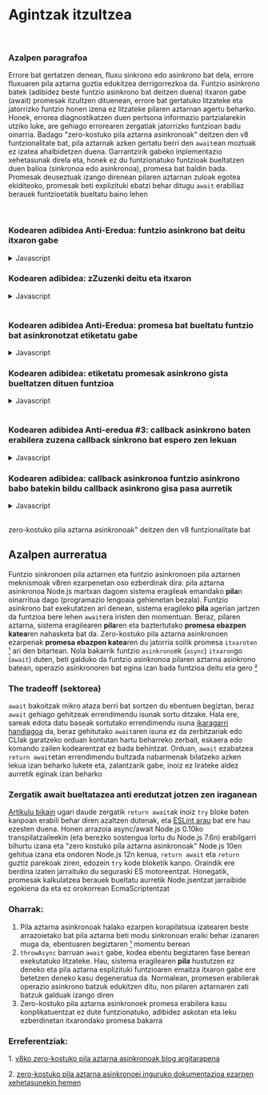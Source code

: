 # Agintzak itzultzea

<br/>

### Azalpen paragrafoa

Errore bat gertatzen denean, fluxu sinkrono edo asinkrono bat dela, errore fluxuaren pila aztarna guztia edukitzea derrigorrezkoa da. Funtzio asinkrono batek (adibidez beste funtzio asinkrono bat deitzen duena) itxaron gabe (await) promesak itzultzen dituenean, errore bat gertatuko litzateke eta jatorrizko funtzio honen izena ez litzateke pilaren aztarnan agertu beharko. Honek, errorea diagnostikatzen duen pertsona informazio partzialarekin utziko luke, are gehiago errorearen zergatiak jatorrizko funtzioan badu oinarria. Badago "zero-kostuko pila aztarna asinkronoak" deitzen den v8 funtzionalitate bat, pila aztarnak azken gertatu berri den `await`ean moztuak ez izatea ahalbidetzen duena. Garrantzirik gabeko inplementazio xehetasunak direla eta, honek ez du funtzionatuko funtzioak bueltatzen duen balioa (sinkronoa edo asinkronoa), promesa bat baldin bada. Promesak deuseztuak izango direnean pilaren aztarnan zuloak egotea ekiditeoko, promesak beti explizituki ebatzi behar ditugu `await` erabiliaz berauek funtzioetatik bueltatu baino lehen

<br/>

### Kodearen adibidea Anti-Eredua: funtzio asinkrono bat deitu itxaron gabe

<details><summary>Javascript</summary>
<p>

```javascript
async function asyncJaurti(mezua) {
  await null // benetako asinkronoa den zerbaiti itxaron beharra (begiratu #2 puntua)
  throw Error(mezua)
}

async function bueltatuItxaronGabe () {
  return asyncJaurti('bueltatuItxaronGabe falta da pilaren aztarnan')
}

// 👎 EZ du edukiko bueltatuItxaronGabe pilaren aztarnan
bueltatuItxaronGabe().catch(console.log)
```

erregistratuko du

```
Errorea: bueltatuItxaronGabe falta da pilaren aztarnan
    asyncJaurti-ren barruan ([...])
```
</p>
</details>

### Kodearen adibidea: zZuzenki deitu eta itxaron

<details><summary>Javascript</summary>
<p>

```javascript
async function asyncJaurti(mezua) {
  await null // benetako asinkronoa den zerbaiti itxaron beharra (begiratu #2 puntua)
  throw Error(mezua)
}

async function bueltatuItxaronda() {
  return await asyncJaurti('zati guztiak edukiz')
}

// 👍bueltatuItxaronda edukiko du pilaren aztarnan
bueltatuItxaronda().catch(console.log)
```

erregistratuko du

```
Error: zati guztiak edukiz
    asyncJaurti-ren barruan ([...])
    bueltatuItxaronda-ren barruan ([...])
```

</p>
</details>

<br/>

### Kodearen adibidea Anti-Eredua: promesa bat bueltatu funtzio bat asinkronotzat etiketatu gabe

<details><summary>Javascript</summary>
<p>

```javascript
async function asyncJaurti () {
  await null // benetako asinkronoa den zerbaiti itxaron beharra (begiratu #2 puntua)
  throw Error('syncFn falta da pilaren aztarnan')
}

function syncFn () {
  return asyncJaurti()
}

async function asyncFn () {
  return await syncFn()
}

// 👎 ez dut edukiko syncFn pilaren aztarnan promesak itzultzen dituelako sinkronizatzen den ari den bitartean
asyncFn().catch(console.log)
```

erregistratuko du

```
Error: syncFn falta da pilaren aztarnan
    asyncJaurti-ren barruan ([...])
    async asyncFn-en barruan ([...])
```

</p>
</details>

### Kodearen adibidea: etiketatu promesak asinkrono gista bueltatzen dituen funtzioa

<details><summary>Javascript</summary>
<p>

```javascript
async function asyncJaurti () {
  await null // benetako asinkronoa den zerbaiti itxaron beharra (begiratu #2 puntua)
  throw Error('zati guztiak edukiz')
}

async function syncEtikAsyncFnraAldatua() {
  return await asyncJaurti()
}

async function asyncFn () {
  return await syncEtikAsyncFnraAldatua()
}

// 👍 orain syncEtikAsyncFnraAldatua pilaren aztarnan agertuko da
asyncFn().catch(console.log)
```

erregistratuko du

```
Error: zati guztiak edukiz
    asyncJaurti-ren barruan ([...])
    syncEtikAsyncFnraAldatua-ren barruan ([...])
    async asyncFn-en barruan ([...])
```

</p>
</details>

</br>

### Kodearen adibidea Anti-eredua #3: callback asinkrono baten erabilera zuzena callback sinkrono bat espero zen lekuan

<details><summary>Javascript</summary>
<p>

```javascript
async function berreskuratuErabiltzailea (id) {
  await null
  if (!id) throw Error('pilaren aztarna falta da berreskuratuErabiltzailea deitu den lekuan')
  return {id}
}

const erabiltzaileIdak = [1, 2, 0, 3]

// 👎 pilaren aztarnak berreskuratuErabiltzailea funtzioa edukiko du baina ez du zehaztuko non izan den deitua
Promise.all(erabiltzaileIdak.map(berreskuratuErabiltzailea)).catch(console.log)
```

erregistratuko du

```
Error: pilaren aztarna falta da berreskuratuErabiltzailea deitu den lekuan
    berreskuratuErabiltzailea-en barruan ([...])
    async Promise.all-en barruan (index 2)
```

*Apunte bat*: pentsa liteke `Promise.all (index 2)`ek `berreskuratuErabiltzailea` deitua izan den lekua ulertzen lagundu dezakela, baina [guztiz ezberdina den v8ko akatsa](https://bugs.chromium.org/p/v8/issues/detail?id=9023) dela eta, `(index 2)` v8 barneko lerro bat da

</p>
</details>

### Kodearen adibidea: callback asinkronoa funtzio asinkrono babo batekin bildu callback asinkrono gisa pasa aurretik

<details><summary>Javascript</summary>
<p>

*1.oharra*: callbacka deituko duen funtzioaren kodea kontrolatuz gero, soilik aldatu funtzio hau asinkronora eta gehitu `await` callback deiaren aurretik. Callbacka deitzen duen kodearen ardurandu ez zarela kontsideratu dut behean (edo honen aldaketa onartezina da adibidez atzeranzko-konpatibilitatea dela eta)

*2.oharra*: sarri, callback sinrkono bat espero den lekuetan callback asinkronoak erabiltzeak ez du inola ere funtzionatuko. Hau ez da funtzionatzen ez duen kodea nola konpontzeari buruz, kodea behar bezala funtzionatzen ari denean pilaren aztarna nola konpontzeari buruz baizik

```javascript
async function berreskuratuErabiltzailea (id) {
  await null
  if (!id) throw Error('zati guztiak edukiz')
  return {id}
}

const erabiltzaileIdak = [1, 2, 0, 3]

// 👍 orain azpiko lerroa pilaren aztarnan dago
Promise.all(erabiltzaileIdak.map(async id => await berreskuratuErabiltzailea(id))).catch(console.log)
```

erregistratuko du

```
Error: zati guztiak edukiz
    berreskuratuErabiltzailea-ren barruan ([...])
    async-en barruan ([...])
    async Promise.all-en barruan (index 2)
```

`map` barruko `await` explizituari esker, `async-ren barruan ([...])` lerroaren bukaerak `berreskuratuErabiltzailea` deitua izan den puntu zehatza adieraziko du

*Apunte bat*: `berreskuratuErabiltzailea` biltzen duen funtzio asinkrono batek `await` ahazten badu zerbait bueltatu aurretik (anti-eredua #1 + anti-eredua #3), zati bat bakarrik izango da mantendua pilaren aztarnan:


```javascript
[...]

// 👎 anti-pattern 1 + anti-pattern 3 - only one frame left in stacktrace
Promise.all(erabiltzaileIdak.map(async id => berreskuratuErabiltzailea(id))).catch(console.log)
```

erregistratuko du

```
Error: [...]
    berreskuratuErabiltzailea-ren barruan ([...])
```

</p>
</details>

<br/>

zero-kostuko pila aztarna asinkronoak" deitzen den v8 funtzionalitate bat

## Azalpen aurreratua

Funtzio sinkronoen pila aztarnen eta funtzio asinkronoen pila aztarnen meknismoak v8ren ezarpenetan oso ezberdinak dira:
pila aztarna asinkronoa Node.js martxan dagoen sistema eragileak emandako **pila**n oinarritua dago (programazio lengoaia gehienetan bezala). Funtzio asinkrono bat exekutatzen ari denean, sistema eragileko **pila** agerian jartzen da funtzioa bere lehen `await`era iristen den momentuan. Beraz, pilaren aztarna, sistema eragilearen **pila**ren eta baztertutako **promesa ebazpen katea**ren nahasketa bat da. Zero-kostuko pila aztarna asinkronoen ezarpenak **promesa ebazpen katea**ren du jatorria soilik promesa `itxaroten`  <span>[¹](#1)</span> ari den bitartean. Nola bakarrik funtzio `asinkrono`ek (`async`) `itxaron`go (`await`) duten, beti galduko da funtzio asinkronoa pilaren aztarna asinkrono batean, operazio asinkronoren bat egina izan bada funtzioa deitu eta gero <span>[²](#2)</span>

### The tradeoff (sektorea)

`await` bakoitzak mikro ataza berri bat sortzen du ebentuen begiztan, beraz `await` gehiago gehitzeak errendimendu isunak sortu ditzake. Hala ere, sareak edota datu baseak sortutako errendimendu isuna [ikaragarri handiagoa](https://colin-scott.github.io/personal_website/research/interactive_latency.html) da, beraz gehitutako `await`aren isuna ez da zerbitzariak edo CLIak garatzeko orduan kontutan hartu beharreko zerbait, eskaera edo komando zailen kodearentzat ez bada behintzat. Orduan, `await` ezabatzea `return await`etan errendimendu bultzada nabarmenak bilatzeko azken lekua izan beharko lukete eta, zalantzarik gabe, inoiz ez lirateke aldez aurretik eginak izan beharko

### Zergatik await bueltatazea anti eredutzat jotzen zen iraganean

[Artikulu bikain](https://jakearchibald.com/2017/await-vs-return-vs-return-await/) ugari daude zergatik `return await`ak inoiz `try` bloke baten kanpoan erabili behar diren azaltzen dutenak, eta [ESLint arau](https://eslint.org/docs/rules/no-return-await) bat ere hau ezesten duena. Honen arrazoia async/await Node.js 0.10ko transpilatzaileekin (eta berezko sostengua lortu du Node.js 7.6n) erabilgarri bihurtu izana eta "zero kostuko pila aztarna asinkronoak" Node.js 10en gehitua izana eta ondoren Node.js 12n kenua, `return await` eta `return` guztiz parekoak ziren, edozein `try` kode bloketik kanpo. Oraindik ere berdina izaten jarraituko du seguraski ES motoreentzat. Honegatik, promesak kalkulatzea berauek bueltatu aurretik Node.jsentzat jarraibide egokiena da eta ez orokorrean EcmaScriptentzat


### Oharrak:

1. Pila aztarna asinkronoak halako ezarpen korapilatsua izatearen beste arrazoietako bat pila aztarna beti modu sinkronoan eraiki behar izanaren muga da, ebentuaren begiztaren <span id="a1">[¹](#1)</span> momentu berean
2. `throwAsync` barruan `await` gabe, kodea ebentu begiztaren fase berean exekutatuko litzateke. Hau, sistema eragilearen **pila** hustutzen ez deneko eta pila aztarna esplizituki funtzioaren emaitza itxaron gabe ere betetzen deneko kasu degeneratua da. Normalean, promesen erabilerak operazio asinkrono batzuk edukitzen ditu, non pilaren aztarnaren zati batzuk galduak izango diren
3. Zero-kostuko pila aztarna asinkronoek promesa erabilera kasu konplikatuentzat ez dute funtzionatuko, adibidez askotan eta leku ezberdinetan itxarondako promesa bakarra

### Erreferentziak:
  <span id="1">1. </span>[v8ko zero-kostuko pila aztarna asinkronoak blog argitarapena](https://v8.dev/blog/fast-async)
  <br>

  <span id="2">2. </span>[zero-kostuko pila aztarna asinkronoei inguruko dokumentazioa ezarpen xehetasunekin hemen](
    https://docs.google.com/document/d/13Sy_kBIJGP0XT34V1CV3nkWya4TwYx9L3Yv45LdGB6Q/edit
  )
  <br>
